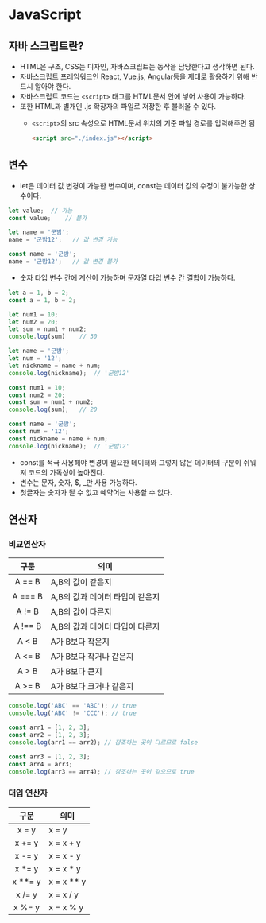 # JavaScript
## 자바 스크립트란?
* HTML은 구조, CSS는 디자인, 자바스크립트는 동작을 담당한다고 생각하면 된다.
* 자바스크립트 프레임워크인 React, Vue.js, Angular등을 제대로 활용하기 위해 반드시 알아야 한다.
* 자바스크립트 코드는 `<script>` 태그를 HTML문서 안에 넣어 사용이 가능하다.
* 또한 HTML과 별개인 .js 확장자의 파일로 저장한 후 불러올 수 있다.
  * `<script>`의 src 속성으로 HTML문서 위치의 기준 파일 경로를 입력해주면 됨

    ```html
    <script src="./index.js"></script>
    ```

## 변수
* let은 데이터 값 변경이 가능한 변수이며, const는 데이터 값의 수정이 불가능한 상수이다.
```javascript
let value;  // 가능
const value;    // 불가

let name = '군밤';
name = '군밤12';   // 값 변경 가능

const name = '군밤';
name = '군밤12';   // 값 변경 불가
```
* 숫자 타입 변수 간에 계산이 가능하며 문자열 타입 변수 간 결합이 가능하다.
```javascript
let a = 1, b = 2;
const a = 1, b = 2;

let num1 = 10;
let num2 = 20;
let sum = num1 + num2;
console.log(sum)    // 30

let name = '군밤';
let num = '12';
let nickname = name + num;
console.log(nickname);  // '군밤12'

const num1 = 10;
const num2 = 20;
const sum = num1 + num2;
console.log(sum);   // 20

const name = '군밤';
const num = '12';
const nickname = name + num;
console.log(nickname);  // '군밤12'
```
* const를 적극 사용해야 변경이 필요한 데이터와 그렇지 않은 데이터의 구분이 쉬워져 코드의 가독성이 높아진다.
* 변수는 문자, 숫자, $, _만 사용 가능하다.
* 첫글자는 숫자가 될 수 없고 예약어는 사용할 수 없다.

## 연산자
### 비교연산자
|    구문     | 의미                  |
|:---------:|---------------------|
|  A == B   | A,B의 값이 같은지         |
|  A === B  | A,B의 값과 데이터 타입이 같은지 |
|  A != B   | A,B의 값이 다른지         |
|  A !== B  | A,B의 값과 데이터 타입이 다른지 |
|   A < B   | A가 B보다 작은지          |
|  A <= B   | A가 B보다 작거나 같은지      |
|   A > B   | A가 B보다 큰지           |
|  A >= B   | A가 B보다 크거나 같은지      |

```javascript
console.log('ABC' == 'ABC'); // true
console.log('ABC' != 'CCC'); // true

const arr1 = [1, 2, 3];
const arr2 = [1, 2, 3];
console.log(arr1 == arr2); // 참조하는 곳이 다르므로 false

const arr3 = [1, 2, 3];
const arr4 = arr3;
console.log(arr3 == arr4); // 참조하는 곳이 같으므로 true
```

### 대입 연산자
|   구문    | 의미         |
|:-------:|------------|
|  x = y  | x = y      |
| x += y  | x = x + y  |
| x -= y  | x = x - y  |
| x *= y  | x = x * y  |
| x **= y | x = x ** y |
| x /= y  | x = x / y  |
| x %= y  | x = x % y  |

